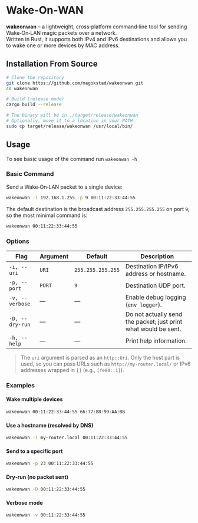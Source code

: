 
# Wake‑On‑WAN

**wakeonwan** – a lightweight, cross‑platform command‑line tool for sending Wake‑On‑LAN magic packets over a network.  
Written in Rust, it supports both IPv4 and IPv6 destinations and allows you to wake one or more devices by MAC address.

## Installation From Source

```bash
# Clone the repository
git clone https://github.com/magokstad/wakeonwan.git
cd wakeonwan

# Build (release mode)
cargo build --release

# The binary will be in ./target/release/wakeonwan
# Optionally, move it to a location in your PATH
sudo cp target/release/wakeonwan /usr/local/bin/
```

## Usage

To see basic usage of the command run `wakeonwan -h`

### Basic Command

Send a Wake‑On‑LAN packet to a single device:

```bash
wakeonwan -i 192.168.1.255 -p 9 00:11:22:33:44:55
```

The default destination is the broadcast address `255.255.255.255` on port `9`, so the most minimal command is:

```bash
wakeonwan 00:11:22:33:44:55
```

### Options

| Flag | Argument | Default | Description |
|------|----------|---------|-------------|
| `-i, --uri` | `URI` | `255.255.255.255` | Destination IP/IPv6 address or hostname. |
| `-p, --port` | `PORT` | `9` | Destination UDP port. |
| `-v, --verbose` | — | — | Enable debug logging (`env_logger`). |
| `-D, --dry-run` | — | — | Do not actually send the packet; just print what would be sent. |
| `-h, --help` | — | — | Print help information. |

> The `uri` argument is parsed as an `http::Uri`. Only the host part is used, so you can pass URLs such as `http://my-router.local/` or IPv6 addresses wrapped in `[]` (e.g., `[fe80::1]`).

### Examples

#### Wake multiple devices

```bash
wakeonwan 00:11:22:33:44:55 66:77:88:99:AA:BB
```

#### Use a hostname (resolved by DNS)

```bash
wakeonwan -i my-router.local 00:11:22:33:44:55
```

#### Send to a specific port

```bash
wakeonwan -p 23 00:11:22:33:44:55
```

#### Dry‑run (no packet sent)

```bash
wakeonwan -D 00:11:22:33:44:55
```

#### Verbose mode

```bash
wakeonwan -v 00:11:22:33:44:55
```
